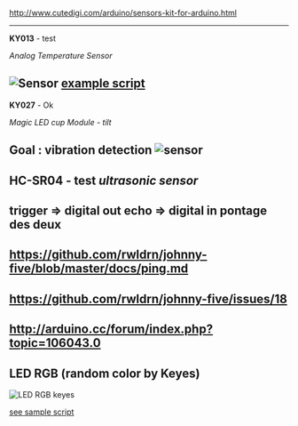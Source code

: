 http://www.cutedigi.com/arduino/sensors-kit-for-arduino.html

---
**KY013** - test

*Analog Temperature Sensor*

![Sensor](http://www.cutedigi.com/pub/sensor/sensorkit/KY013.jpg)
[example script](https://gist.github.com/3752122)
---
**KY027** - Ok

*Magic LED cup Module - tilt*

Goal : vibration detection
![sensor](http://www.cutedigi.com/pub/sensor/sensorkit/KY027.JPG)
---
**HC-SR04** - test
*ultrasonic sensor*
--
trigger => digital out
echo => digital in
pontage des deux
--
https://github.com/rwldrn/johnny-five/blob/master/docs/ping.md
--
https://github.com/rwldrn/johnny-five/issues/18
--
http://arduino.cc/forum/index.php?topic=106043.0
---

## LED RGB (random color by Keyes)

![LED RGB keyes](http://www.cutedigi.com/pub/sensor/sensorkit/KY034.jpg)

[see sample script](https://github.com/vinyll/arduino-playground/blob/master/nodejs/led-rgb-keyes.js)

